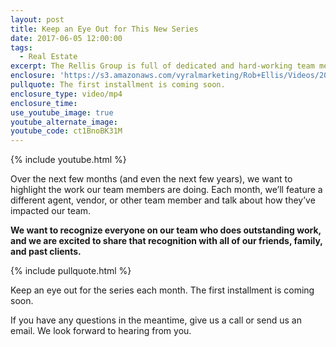 ```yaml
---
layout: post
title: Keep an Eye Out for This New Series
date: 2017-06-05 12:00:00
tags:
  - Real Estate
excerpt: The Rellis Group is full of dedicated and hard-working team members. We are going to highlight them in our new series
enclosure: 'https://s3.amazonaws.com/vyralmarketing/Rob+Ellis/Videos/2017/Keep+an+Eye+Out+for+This+New+Series+-+Central+Ohio+Real+Estate+Agent.mp4'
pullquote: The first installment is coming soon.
enclosure_type: video/mp4
enclosure_time:
use_youtube_image: true
youtube_alternate_image:
youtube_code: ct1BnoBK31M
---
```



{% include youtube.html %}

Over the next few months (and even the next few years), we want to highlight the work our team members are doing. Each month, we’ll feature a different agent, vendor, or other team member and talk about how they’ve impacted our team.

**We want to recognize everyone on our team who does outstanding work, and we are excited to share that recognition with all of our friends, family, and past clients.**

{% include pullquote.html %}

Keep an eye out for the series each month. The first installment is coming soon.

If you have any questions in the meantime, give us a call or send us an email. We look forward to hearing from you.